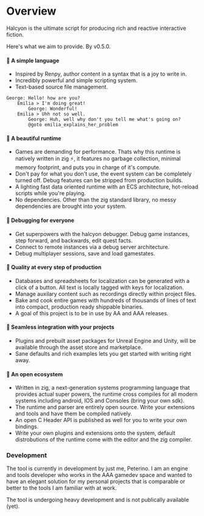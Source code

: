 # Overview 

Halcyon is the ultimate script for producing rich and reactive interactive fiction.

Here's what we aim to provide. By v0.5.0.

#### 📜 A simple language

- Inspired by Renpy, author content in a syntax that is a joy to write in.
- Incredibly powerful and simple scripting system.
- Text-based source file management.

```
George: Hello! how are you?
    Emilia > I'm doing great!
        George: Wonderful!
    Emilia > Uhh not so well.
        George: Huh, well why don't you tell me what's going on?
        @goto emilia_explains_her_problem
```

#### 📜 A beautiful runtime

- Games are demanding for performance. Thats why this runtime is natively written in zig ⚡, it features no garbage collection, minimal memory footprint, and puts you in charge of it's compute.
- Don't pay for what you don't use, the event system can be completely turned off.  Debug features can be stripped from production builds.
- A lighting fast data oriented runtime with an ECS architecture, hot-reload scripts while you're playing.
- No dependencies. Other than the zig standard library, no messy dependencies are brought into your system.

#### 📜 Debugging for everyone

- Get superpowers with the halcyon debugger. Debug game instances, step forward, and backwards, edit quest facts.
- Connect to remote instances via a debug server architecture.
- Debug multiplayer sessions, save and load gamestates.

#### 📜 Quality at every step of production
- Databases and spreadsheets for localization can be generated with a click of a button. All text is locally tagged with keys for localization.
- Manage auxilary content such as recordings directly within project files.
- Bake and cook entire games with hundreds of thousands of lines of text into compact, production ready shippable binaries.
- A goal of this project is to be in use by AA and AAA releases.

#### 📜 Seamless integration with your projects

- Plugins and prebuilt asset packages for Unreal Engine and Unity, will be available through the asset store and marketplace.
- Sane defaults and rich examples lets you get started with writing right away.

#### 📜 An open ecosystem

- Written in zig, a next-generation systems programming language that provides actual super powers, the runtime cross compiles for all modern systems including android, IOS and Consoles (bring your own sdk).
- The runtime and parser are entirely open source. Write your extensions and tools and have them be compiled natively.
- An open C Header API is published as well for you to write your own bindings.
- Write your own plugins and extensions onto the system, default distrobutions of the runtime come with the editor and the zig compiler.

### Development

The tool is currently in development by just me, Peterino. I am an engine and tools developer who works in the AAA gamedev space and wanted to have an elegant solution for my personal projects that is comparable or better to the tools I am familiar with at work.

The tool is undergoing heavy development and is not publically available (yet).